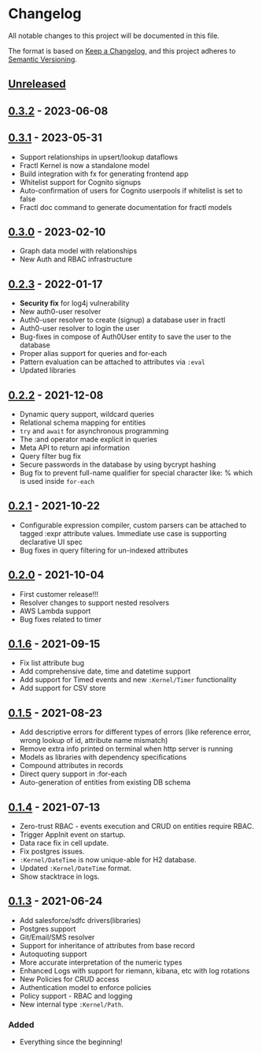 # Changelog

All notable changes to this project will be documented in this file.

The format is based on [Keep a Changelog](https://keepachangelog.com/en/1.0.0/),
and this project adheres to [Semantic Versioning](https://semver.org/spec/v2.0.0.html).

## [Unreleased]

## [0.3.2] - 2023-06-08

## [0.3.1] - 2023-05-31

-   Support relationships in upsert/lookup dataflows
-   Fractl Kernel is now a standalone model
-   Build integration with fx for generating frontend app
-   Whitelist support for Cognito signups
-   Auto-confirmation of users for Cognito userpools if whitelist is set to false
-   Fractl doc command to generate documentation for fractl models

## [0.3.0] - 2023-02-10

-   Graph data model with relationships
-   New Auth and RBAC infrastructure

## [0.2.3] - 2022-01-17

-   **Security fix** for log4j vulnerability
-   New auth0-user resolver
-   Auth0-user resolver to create (signup) a database user in fractl
-   Auth0-user resolver to login the user
-   Bug-fixes in compose of Auth0User entity to save the user to the database
-   Proper alias support for queries and for-each
-   Pattern evaluation can be attached to attributes via `:eval`
-   Updated libraries

## [0.2.2] - 2021-12-08

-   Dynamic query support, wildcard queries
-   Relational schema mapping for entities
-   `try` and `await` for asynchronous programming
-   The :and operator made explicit in queries
-   Meta API to return api information
-   Query filter bug fix
-   Secure passwords in the database by using bycrypt hashing
-   Bug fix to prevent full-name qualifier for special character like: %
    which is used inside `for-each`

## [0.2.1] - 2021-10-22

-   Configurable expression compiler, custom parsers can be attached to tagged :expr attribute values.
    Immediate use case is supporting declarative UI spec
-   Bug fixes in query filtering for un-indexed attributes

## [0.2.0] - 2021-10-04

-   First customer release!!!
-   Resolver changes to support nested resolvers
-   AWS Lambda support
-   Bug fixes related to timer

## [0.1.6] - 2021-09-15

-   Fix list attribute bug
-   Add comprehensive date, time and datetime support
-   Add support for Timed events and new `:Kernel/Timer` functionality
-   Add support for CSV store

## [0.1.5] - 2021-08-23

-   Add descriptive errors for different types of errors (like reference error, wrong lookup of id, attribute name mismatch)
-   Remove extra info printed on terminal when http server is running
-   Models as libraries with dependency specifications
-   Compound attributes in records
-   Direct query support in :for-each
-   Auto-generation of entities from existing DB schema

## [0.1.4] - 2021-07-13

-   Zero-trust RBAC - events execution and CRUD on entities require RBAC.
-   Trigger AppInit event on startup.
-   Data race fix in cell update.
-   Fix postgres issues.
-   `:Kernel/DateTime` is now unique-able for H2 database.
-   Updated `:Kernel/DateTime` format.
-   Show stacktrace in logs.

## [0.1.3] - 2021-06-24

-   Add salesforce/sdfc drivers(libraries)
-   Postgres support
-   Git/Email/SMS resolver
-   Support for inheritance of attributes from base record
-   Autoquoting support
-   More accurate interpretation of the numeric types
-   Enhanced Logs with support for riemann, kibana, etc with log rotations
-   New Policies for CRUD access
-   Authentication model to enforce policies
-   Policy support - RBAC and logging
-   New internal type `:Kernel/Path`.

### Added

-   Everything since the beginning!

[Unreleased]: https://github.com/fractl-io/fractl/compare/0.3.2...HEAD

[0.3.2]: https://github.com/fractl-io/fractl/compare/0.3.1...0.3.2

[0.3.1]: https://github.com/fractl-io/fractl/compare/0.3.0...0.3.1

[0.3.0]: https://github.com/fractl-io/fractl/compare/0.2.3...0.3.0

[0.2.3]: https://github.com/fractl-io/fractl/compare/0.2.2...0.2.3

[0.2.2]: https://github.com/fractl-io/fractl/compare/0.2.1...0.2.2

[0.2.1]: https://github.com/fractl-io/fractl/compare/0.2.0...0.2.1

[0.2.0]: https://github.com/fractl-io/fractl/compare/0.1.6...0.2.0

[0.1.6]: https://github.com/fractl-io/fractl/compare/0.1.5...0.1.6

[0.1.5]: https://github.com/fractl-io/fractl/compare/0.1.4...0.1.5

[0.1.4]: https://github.com/fractl-io/fractl/compare/0.1.3...0.1.4

[0.1.3]: https://github.com/fractl-io/fractl/compare/v0.1.2...0.1.3
